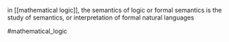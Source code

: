 in [[mathematical logic]], the semantics of logic or formal semantics is the study of semantics, or interpretation of formal natural languages

#mathematical_logic 